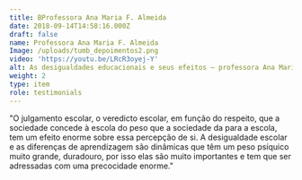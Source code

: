 ```yaml
---
title: BProfessora Ana Maria F. Almeida
date: 2018-09-14T14:58:16.000Z
draft: false
name: Professora Ana Maria F. Almeida
Image: /uploads/tumb_depoimentos2.png
video: 'https://youtu.be/LRcR3oyej-Y'
alt: As desigualdades educacionais e seus efeitos – professora Ana Maria F. Almeida
weight: 2
type: item
role: testimonials
---
```

"O julgamento escolar, o veredicto escolar, em função do respeito, que a sociedade concede à escola do peso que a sociedade da para a escola, tem um efeito enorme sobre essa percepção de si. A desigualdade  escolar e as diferenças de aprendizagem são dinâmicas que têm um peso psíquico muito grande, duradouro, por isso elas são muito importantes e tem que ser adressadas com uma precocidade enorme."
